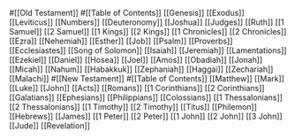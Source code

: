  #[[Old Testament]]
 #[[Table of Contents]]
 [[Genesis]]
 [[Exodus]]
 [[Leviticus]]
 [[Numbers]]
 [[Deuteronomy]]
 [[Joshua]]
 [[Judges]]
 [[Ruth]]
 [[1 Samuel]]
 [[2 Samuel]]
 [[1 Kings]]
 [[2 Kings]]
 [[1 Chronicles]]
 [[2 Chronicles]]
 [[Ezra]]
 [[Nehemiah]]
 [[Esther]]
 [[Job]]
 [[Psalm]]
 [[Proverbs]]
 [[Ecclesiastes]]
 [[Song of Solomon]]
 [[Isaiah]]
 [[Jeremiah]]
 [[Lamentations]]
 [[Ezekiel]]
 [[Daniel]]
 [[Hosea]]
 [[Joel]]
 [[Amos]]
 [[Obadiah]]
 [[Jonah]]
 [[Micah]]
 [[Nahum]]
 [[Habakkuk]]
 [[Zephaniah]]
 [[Haggai]]
 [[Zechariah]]
 [[Malachi]]
 #[[New Testament]]
 #[[Table of Contents]]
 [[Matthew]]
 [[Mark]]
 [[Luke]]
 [[John]]
 [[Acts]]
 [[Romans]]
 [[1 Corinthians]]
 [[2 Corinthians]]
 [[Galatians]]
 [[Ephesians]]
 [[Philippians]]
 [[Colossians]]
 [[1 Thessalonians]]
 [[2 Thessalonians]]
 [[1 Timothy]]
 [[2 Timothy]]
 [[Titus]]
 [[Philemon]]
 [[Hebrews]]
 [[James]]
 [[1 Peter]]
 [[2 Peter]]
 [[1 John]]
 [[2 John]]
 [[3 John]]
 [[Jude]]
 [[Revelation]]
